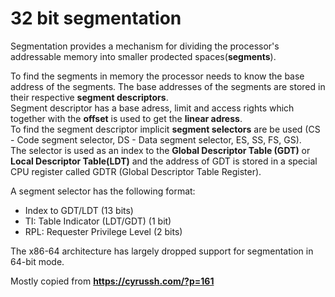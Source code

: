 # 32 bit segmentation

Segmentation provides a mechanism for dividing the processor's addressable memory into smaller prodected spaces(**segments**).

To find the segments in memory the processor needs to know the base address of the segments. The base addresses of the segments are stored in their respective **segment descriptors**.  
Segment descriptor has a base adress, limit and access rights which together with the **offset** is used to get the **linear adress**.  
To find the segment descriptor implicit **segment selectors** are be used (CS - Code segment selector, DS - Data segment selector, ES, SS, FS, GS).  
The selector is used as an index to the **Global Descriptor Table (GDT)** or **Local Descriptor Table(LDT)** and the address of GDT is stored in a special CPU register called GDTR (Global Descriptor Table Register).  
  
A segment selector has the following format:
* Index to GDT/LDT (13 bits)
* TI: Table Indicator (LDT/GDT) (1 bit)
* RPL: Requester Privilege Level (2 bits)

The x86-64 architecture has largely dropped support for segmentation in 64-bit mode.


Mostly copied from **https://cyrussh.com/?p=161**
